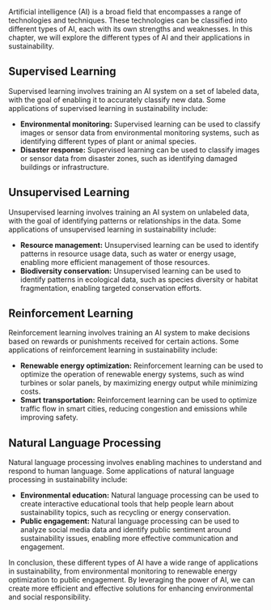 
Artificial intelligence (AI) is a broad field that encompasses a range of technologies and techniques. These technologies can be classified into different types of AI, each with its own strengths and weaknesses. In this chapter, we will explore the different types of AI and their applications in sustainability.

Supervised Learning
-------------------

Supervised learning involves training an AI system on a set of labeled data, with the goal of enabling it to accurately classify new data. Some applications of supervised learning in sustainability include:

* **Environmental monitoring:** Supervised learning can be used to classify images or sensor data from environmental monitoring systems, such as identifying different types of plant or animal species.
* **Disaster response:** Supervised learning can be used to classify images or sensor data from disaster zones, such as identifying damaged buildings or infrastructure.

Unsupervised Learning
---------------------

Unsupervised learning involves training an AI system on unlabeled data, with the goal of identifying patterns or relationships in the data. Some applications of unsupervised learning in sustainability include:

* **Resource management:** Unsupervised learning can be used to identify patterns in resource usage data, such as water or energy usage, enabling more efficient management of those resources.
* **Biodiversity conservation:** Unsupervised learning can be used to identify patterns in ecological data, such as species diversity or habitat fragmentation, enabling targeted conservation efforts.

Reinforcement Learning
----------------------

Reinforcement learning involves training an AI system to make decisions based on rewards or punishments received for certain actions. Some applications of reinforcement learning in sustainability include:

* **Renewable energy optimization:** Reinforcement learning can be used to optimize the operation of renewable energy systems, such as wind turbines or solar panels, by maximizing energy output while minimizing costs.
* **Smart transportation:** Reinforcement learning can be used to optimize traffic flow in smart cities, reducing congestion and emissions while improving safety.

Natural Language Processing
---------------------------

Natural language processing involves enabling machines to understand and respond to human language. Some applications of natural language processing in sustainability include:

* **Environmental education:** Natural language processing can be used to create interactive educational tools that help people learn about sustainability topics, such as recycling or energy conservation.
* **Public engagement:** Natural language processing can be used to analyze social media data and identify public sentiment around sustainability issues, enabling more effective communication and engagement.

In conclusion, these different types of AI have a wide range of applications in sustainability, from environmental monitoring to renewable energy optimization to public engagement. By leveraging the power of AI, we can create more efficient and effective solutions for enhancing environmental and social responsibility.
